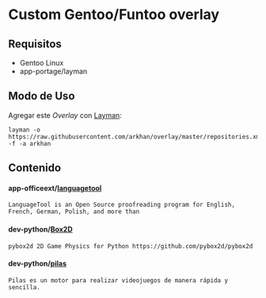 Custom Gentoo/Funtoo overlay
=======================

Requisitos
------------
- Gentoo Linux
- app-portage/layman

Modo de Uso
-----
Agregar este *Overlay* con [Layman](http://layman.sourceforge.net/):

    layman -o https://raw.githubusercontent.com/arkhan/overlay/master/repositories.xml -f -a arkhan

Contenido
---------
#### app-officeext/[languagetool](https://languagetool.org/)
    LanguageTool is an Open Source proof­reading program for English, French, German, Polish, and more than
#### dev-python/[Box2D](https://github.com/pybox2d/pybox2d.git)
    pybox2d 2D Game Physics for Python https://github.com/pybox2d/pybox2d
#### dev-python/[pilas](https://github.com/hugoruscitti/pilas)
    Pilas es un motor para realizar videojuegos de manera rápida y sencilla.

